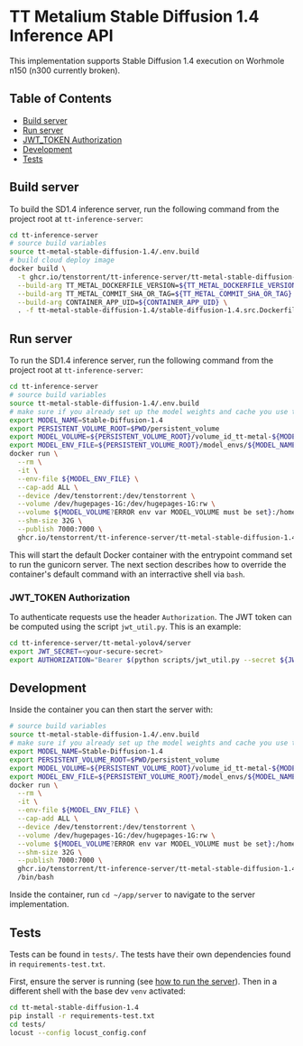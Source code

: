 # TT Metalium Stable Diffusion 1.4 Inference API

This implementation supports Stable Diffusion 1.4 execution on Worhmole n150 (n300 currently broken).


## Table of Contents
- [Build server](#build-server)
- [Run server](#run-server)
- [JWT_TOKEN Authorization](#jwt_token-authorization)
- [Development](#development)
- [Tests](#tests)


## Build server
To build the SD1.4 inference server, run the following command from the project root at `tt-inference-server`:
```bash
cd tt-inference-server
# source build variables
source tt-metal-stable-diffusion-1.4/.env.build
# build cloud deploy image
docker build \
  -t ghcr.io/tenstorrent/tt-inference-server/tt-metal-stable-diffusion-1.4-src-base:${IMAGE_VERSION}-tt-metal-${TT_METAL_COMMIT_DOCKER_TAG} \
  --build-arg TT_METAL_DOCKERFILE_VERSION=${TT_METAL_DOCKERFILE_VERSION} \
  --build-arg TT_METAL_COMMIT_SHA_OR_TAG=${TT_METAL_COMMIT_SHA_OR_TAG} \
  --build-arg CONTAINER_APP_UID=${CONTAINER_APP_UID} \
  . -f tt-metal-stable-diffusion-1.4/stable-diffusion-1.4.src.Dockerfile
```

## Run server
To run the SD1.4 inference server, run the following command from the project root at `tt-inference-server`:
```bash
cd tt-inference-server
# source build variables
source tt-metal-stable-diffusion-1.4/.env.build
# make sure if you already set up the model weights and cache you use the correct persistent volume
export MODEL_NAME=Stable-Diffusion-1.4
export PERSISTENT_VOLUME_ROOT=$PWD/persistent_volume
export MODEL_VOLUME=${PERSISTENT_VOLUME_ROOT}/volume_id_tt-metal-${MODEL_NAME}-v0.0.1/
export MODEL_ENV_FILE=${PERSISTENT_VOLUME_ROOT}/model_envs/${MODEL_NAME}.env
docker run \
  --rm \
  -it \
  --env-file ${MODEL_ENV_FILE} \
  --cap-add ALL \
  --device /dev/tenstorrent:/dev/tenstorrent \
  --volume /dev/hugepages-1G:/dev/hugepages-1G:rw \
  --volume ${MODEL_VOLUME?ERROR env var MODEL_VOLUME must be set}:/home/container_app_user/cache_root:rw \
  --shm-size 32G \
  --publish 7000:7000 \
  ghcr.io/tenstorrent/tt-inference-server/tt-metal-stable-diffusion-1.4-src-base:${IMAGE_VERSION}-tt-metal-${TT_METAL_COMMIT_DOCKER_TAG}
```

This will start the default Docker container with the entrypoint command set to run the gunicorn server. The next section describes how to override the container's default command with an interractive shell via `bash`.


### JWT_TOKEN Authorization

To authenticate requests use the header `Authorization`. The JWT token can be computed using the script `jwt_util.py`. This is an example:
```bash
cd tt-inference-server/tt-metal-yolov4/server
export JWT_SECRET=<your-secure-secret>
export AUTHORIZATION="Bearer $(python scripts/jwt_util.py --secret ${JWT_SECRET?ERROR env var JWT_SECRET must be set} encode '{"team_id": "tenstorrent", "token_id":"debug-test"}')"
```


## Development
Inside the container you can then start the server with:
```bash
# source build variables
source tt-metal-stable-diffusion-1.4/.env.build
# make sure if you already set up the model weights and cache you use the correct persistent volume
export MODEL_NAME=Stable-Diffusion-1.4
export PERSISTENT_VOLUME_ROOT=$PWD/persistent_volume
export MODEL_VOLUME=${PERSISTENT_VOLUME_ROOT}/volume_id_tt-metal-${MODEL_NAME}-v0.0.1/
export MODEL_ENV_FILE=${PERSISTENT_VOLUME_ROOT}/model_envs/${MODEL_NAME}.env
docker run \
  --rm \
  -it \
  --env-file ${MODEL_ENV_FILE} \
  --cap-add ALL \
  --device /dev/tenstorrent:/dev/tenstorrent \
  --volume /dev/hugepages-1G:/dev/hugepages-1G:rw \
  --volume ${MODEL_VOLUME?ERROR env var MODEL_VOLUME must be set}:/home/container_app_user/cache_root:rw \
  --shm-size 32G \
  --publish 7000:7000 \
  ghcr.io/tenstorrent/tt-inference-server/tt-metal-stable-diffusion-1.4-src-base:${IMAGE_VERSION}-tt-metal-${TT_METAL_COMMIT_DOCKER_TAG} \
  /bin/bash
```

Inside the container, run `cd ~/app/server` to navigate to the server implementation.


## Tests
Tests can be found in `tests/`. The tests have their own dependencies found in `requirements-test.txt`.

First, ensure the server is running (see [how to run the server](#run-server)). Then in a different shell with the base dev `venv` activated:
```bash
cd tt-metal-stable-diffusion-1.4
pip install -r requirements-test.txt
cd tests/
locust --config locust_config.conf
```
